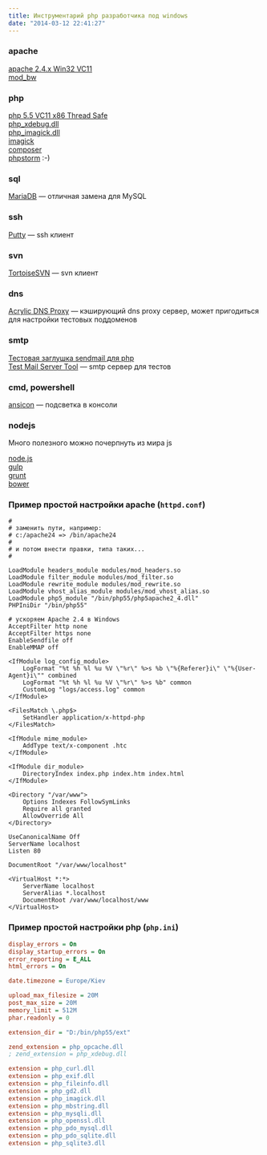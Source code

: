 ```yaml
---
title: Инструментарий php разработчика под windows
date: "2014-03-12 22:41:27"
---
```


### apache

[apache 2.4.x Win32 VC11](http://www.apachelounge.com/download/)  
[mod_bw](http://www.apachelounge.com/download/)

### php

[php 5.5 VC11 x86 Thread Safe](http://windows.php.net/download/)  
[php_xdebug.dll](http://windows.php.net/downloads/pecl/releases/xdebug/)  
[php_imagick.dll](http://windows.php.net/downloads/pecl/releases/imagick/)  
[imagick](http://www.imagemagick.org/script/binary-releases.php#windows)  
[composer](http://getcomposer.org/)  
[phpstorm](http://www.jetbrains.com/phpstorm/) :-)

### sql

[MariaDB](https://mariadb.org/) — отличная замена для MySQL

### ssh

[Putty](http://www.chiark.greenend.org.uk/~sgtatham/putty/download.html) — ssh клиент

### svn

[TortoiseSVN](http://tortoisesvn.net/downloads.html) — svn клиент

### dns

[Acrylic DNS Proxy](http://sourceforge.net/projects/acrylic/) — кэширующий dns proxy сервер, может пригодиться для настройки тестовых поддоменов

### smtp

[Тестовая заглушка sendmail для php](/notes/testovaya-zaglushka-sendmail-dlya-php/)  
[Test Mail Server Tool](http://www.toolheap.com/test-mail-server-tool/) — smtp сервер для тестов

### cmd, powershell

[ansicon](https://github.com/adoxa/ansicon/downloads) — подсветка в консоли

### nodejs

Много полезного можно почерпнуть из мира js

[node.js](https://nodejs.org/)  
[gulp](http://gulpjs.com/)  
[grunt](http://gruntjs.com/)  
[bower](http://bower.io/)

### Пример простой настройки apache (`httpd.conf`)

```apacheconf
#
# заменить пути, например:
# c:/apache24 => /bin/apache24
#
# и потом внести правки, типа таких...
#

LoadModule headers_module modules/mod_headers.so
LoadModule filter_module modules/mod_filter.so
LoadModule rewrite_module modules/mod_rewrite.so
LoadModule vhost_alias_module modules/mod_vhost_alias.so
LoadModule php5_module "/bin/php55/php5apache2_4.dll"
PHPIniDir "/bin/php55"

# ускоряем Apache 2.4 в Windows
AcceptFilter http none
AcceptFilter https none
EnableSendfile off
EnableMMAP off

<IfModule log_config_module>
    LogFormat "%t %h %l %u %V \"%r\" %>s %b \"%{Referer}i\" \"%{User-Agent}i\"" combined
    LogFormat "%t %h %l %u %V \"%r\" %>s %b" common
    CustomLog "logs/access.log" common
</IfModule>

<FilesMatch \.php$>
    SetHandler application/x-httpd-php
</FilesMatch>

<IfModule mime_module>
    AddType text/x-component .htc
</IfModule>

<IfModule dir_module>
    DirectoryIndex index.php index.htm index.html
</IfModule>

<Directory "/var/www">
    Options Indexes FollowSymLinks
    Require all granted
    AllowOverride All
</Directory>

UseCanonicalName Off
ServerName localhost
Listen 80

DocumentRoot "/var/www/localhost"

<VirtualHost *:*>
    ServerName localhost
    ServerAlias *.localhost
    DocumentRoot /var/www/localhost/www
</VirtualHost>
```

### Пример простой настройки php (`php.ini`)

```ini
display_errors = On
display_startup_errors = On
error_reporting = E_ALL
html_errors = On

date.timezone = Europe/Kiev

upload_max_filesize = 20M
post_max_size = 20M
memory_limit = 512M
phar.readonly = 0

extension_dir = "D:/bin/php55/ext"

zend_extension = php_opcache.dll
; zend_extension = php_xdebug.dll

extension = php_curl.dll
extension = php_exif.dll
extension = php_fileinfo.dll
extension = php_gd2.dll
extension = php_imagick.dll
extension = php_mbstring.dll
extension = php_mysqli.dll
extension = php_openssl.dll
extension = php_pdo_mysql.dll
extension = php_pdo_sqlite.dll
extension = php_sqlite3.dll
```
